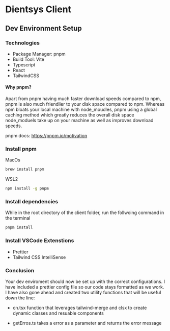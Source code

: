# Dientsys Client

## Dev Environment Setup

### Technologies

- Package Manager: pnpm
- Build Tool: Vite
- Typescript
- React
- TailwindCSS

#### Why pnpm?

Apart from pnpm having much faster download speeds compared to npm, pnpm is also much friendlier to your disk space compared to npm. Whereas npm bloats your local machine with node_moudles, pnpm using a global caching method which greatly reduces the overall disk space node_moduels take up on your machine as well as improves download speeds.

pnpm docs: <https://pnpm.io/motivation>

### Install pnpm

MacOs

```bash
brew install pnpm
```

WSL2

```bash
npm install -g pnpm
```

### Install dependencies

While in the root directory of the client folder, run the follwoing command in the terminal

```bash
pnpm install
```

### Install VSCode Extenstions

- Prettier
- Tailwind CSS IntelliSense

### Conclusion

Your dev enviroment should now be set up with the correct configurations. I have included a prettier config file so our code stays formatted as we work. I have also gone ahead and created two utility functions that will be useful down the line:

- cn.tsx
   function that leverages tailwind-merge and clsx to create dynamic classes and resuable components

- getErros.ts
   takes a error as a parameter and returns the error message
